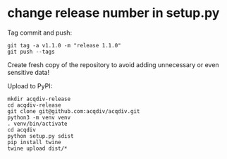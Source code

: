 # change release number in setup.py

Tag commit and push:

```
git tag -a v1.1.0 -m "release 1.1.0"
git push --tags
```

Create fresh copy of the repository to avoid adding unnecessary or even
sensitive data!

Upload to PyPI:

```shell
mkdir acqdiv-release
cd acqdiv-release
git clone git@github.com:acqdiv/acqdiv.git
python3 -m venv venv
. venv/bin/activate
cd acqdiv
python setup.py sdist
pip install twine
twine upload dist/*
```
